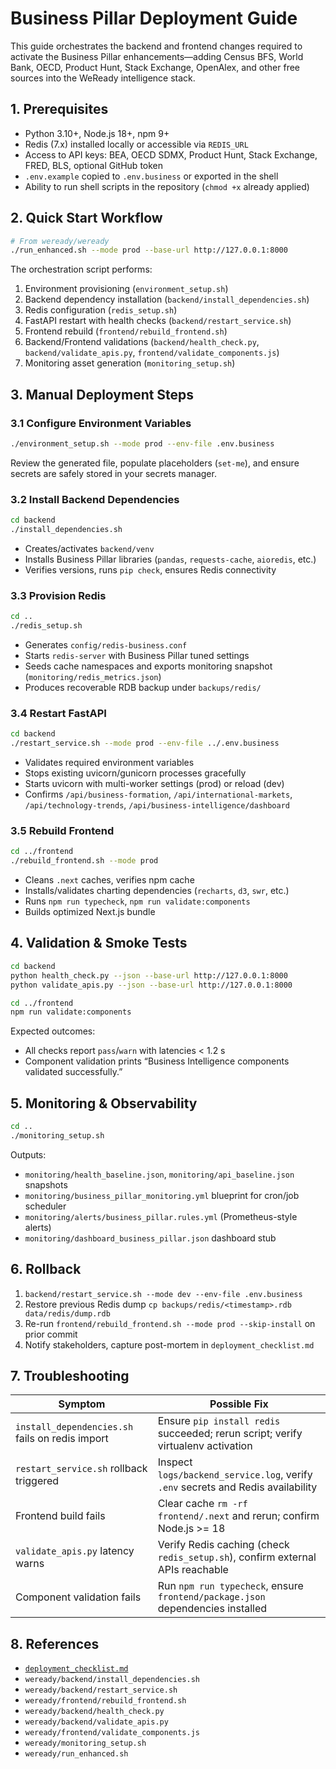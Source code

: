 # Business Pillar Deployment Guide

This guide orchestrates the backend and frontend changes required to activate the Business Pillar enhancements—adding Census BFS, World Bank, OECD, Product Hunt, Stack Exchange, OpenAlex, and other free sources into the WeReady intelligence stack.

## 1. Prerequisites
- Python 3.10+, Node.js 18+, npm 9+
- Redis (7.x) installed locally or accessible via `REDIS_URL`
- Access to API keys: BEA, OECD SDMX, Product Hunt, Stack Exchange, FRED, BLS, optional GitHub token
- `.env.example` copied to `.env.business` or exported in the shell
- Ability to run shell scripts in the repository (`chmod +x` already applied)

## 2. Quick Start Workflow
```bash
# From weready/weready
./run_enhanced.sh --mode prod --base-url http://127.0.0.1:8000
```
The orchestration script performs:
1. Environment provisioning (`environment_setup.sh`)
2. Backend dependency installation (`backend/install_dependencies.sh`)
3. Redis configuration (`redis_setup.sh`)
4. FastAPI restart with health checks (`backend/restart_service.sh`)
5. Frontend rebuild (`frontend/rebuild_frontend.sh`)
6. Backend/Frontend validations (`backend/health_check.py`, `backend/validate_apis.py`, `frontend/validate_components.js`)
7. Monitoring asset generation (`monitoring_setup.sh`)

## 3. Manual Deployment Steps

### 3.1 Configure Environment Variables
```bash
./environment_setup.sh --mode prod --env-file .env.business
```
Review the generated file, populate placeholders (`set-me`), and ensure secrets are safely stored in your secrets manager.

### 3.2 Install Backend Dependencies
```bash
cd backend
./install_dependencies.sh
```
- Creates/activates `backend/venv`
- Installs Business Pillar libraries (`pandas`, `requests-cache`, `aioredis`, etc.)
- Verifies versions, runs `pip check`, ensures Redis connectivity

### 3.3 Provision Redis
```bash
cd ..
./redis_setup.sh
```
- Generates `config/redis-business.conf`
- Starts `redis-server` with Business Pillar tuned settings
- Seeds cache namespaces and exports monitoring snapshot (`monitoring/redis_metrics.json`)
- Produces recoverable RDB backup under `backups/redis/`

### 3.4 Restart FastAPI
```bash
cd backend
./restart_service.sh --mode prod --env-file ../.env.business
```
- Validates required environment variables
- Stops existing uvicorn/gunicorn processes gracefully
- Starts uvicorn with multi-worker settings (prod) or reload (dev)
- Confirms `/api/business-formation`, `/api/international-markets`, `/api/technology-trends`, `/api/business-intelligence/dashboard`

### 3.5 Rebuild Frontend
```bash
cd ../frontend
./rebuild_frontend.sh --mode prod
```
- Cleans `.next` caches, verifies npm cache
- Installs/validates charting dependencies (`recharts`, `d3`, `swr`, etc.)
- Runs `npm run typecheck`, `npm run validate:components`
- Builds optimized Next.js bundle

## 4. Validation & Smoke Tests
```bash
cd backend
python health_check.py --json --base-url http://127.0.0.1:8000
python validate_apis.py --json --base-url http://127.0.0.1:8000
```
```bash
cd ../frontend
npm run validate:components
```
Expected outcomes:
- All checks report `pass`/`warn` with latencies < 1.2 s
- Component validation prints “Business Intelligence components validated successfully.”

## 5. Monitoring & Observability
```bash
cd ..
./monitoring_setup.sh
```
Outputs:
- `monitoring/health_baseline.json`, `monitoring/api_baseline.json` snapshots
- `monitoring/business_pillar_monitoring.yml` blueprint for cron/job scheduler
- `monitoring/alerts/business_pillar.rules.yml` (Prometheus-style alerts)
- `monitoring/dashboard_business_pillar.json` dashboard stub

## 6. Rollback
1. `backend/restart_service.sh --mode dev --env-file .env.business`
2. Restore previous Redis dump `cp backups/redis/<timestamp>.rdb data/redis/dump.rdb`
3. Re-run `frontend/rebuild_frontend.sh --mode prod --skip-install` on prior commit
4. Notify stakeholders, capture post-mortem in `deployment_checklist.md`

## 7. Troubleshooting
| Symptom | Possible Fix |
| --- | --- |
| `install_dependencies.sh` fails on redis import | Ensure `pip install redis` succeeded; rerun script; verify virtualenv activation |
| `restart_service.sh` rollback triggered | Inspect `logs/backend_service.log`, verify `.env` secrets and Redis availability |
| Frontend build fails | Clear cache `rm -rf frontend/.next` and rerun; confirm Node.js >= 18 |
| `validate_apis.py` latency warns | Verify Redis caching (check `redis_setup.sh`), confirm external APIs reachable |
| Component validation fails | Run `npm run typecheck`, ensure `frontend/package.json` dependencies installed |

## 8. References
- [`deployment_checklist.md`](./deployment_checklist.md)
- `weready/backend/install_dependencies.sh`
- `weready/backend/restart_service.sh`
- `weready/frontend/rebuild_frontend.sh`
- `weready/backend/health_check.py`
- `weready/backend/validate_apis.py`
- `weready/frontend/validate_components.js`
- `weready/monitoring_setup.sh`
- `weready/run_enhanced.sh`
